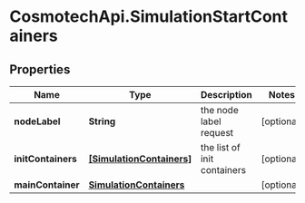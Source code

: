 # CosmotechApi.SimulationStartContainers

## Properties

Name | Type | Description | Notes
------------ | ------------- | ------------- | -------------
**nodeLabel** | **String** | the node label request | [optional] 
**initContainers** | [**[SimulationContainers]**](SimulationContainers.md) | the list of init containers | [optional] 
**mainContainer** | [**SimulationContainers**](SimulationContainers.md) |  | [optional] 


